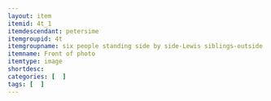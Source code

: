```yaml
---
layout: item
itemid: 4t_1
itemdescendant: petersime
itemgroupid: 4t
itemgroupname: six people standing side by side-Lewis siblings-outside
itemname: Front of photo
itemtype: image
shortdesc: 
categories: [  ]
tags: [  ]
---
```







